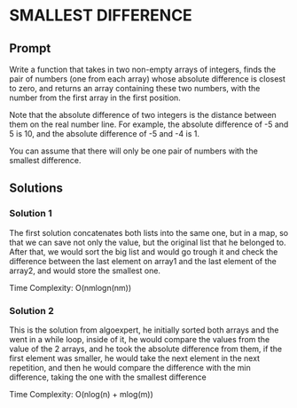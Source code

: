 # SMALLEST DIFFERENCE

  ## Prompt
  
  Write a function that takes in two non-empty arrays of integers, finds the
  pair of numbers (one from each array) whose absolute difference is closest to
  zero, and returns an array containing these two numbers, with the number from
  the first array in the first position.

  Note that the absolute difference of two integers is the distance between
  them on the real number line. For example, the absolute difference of -5 and 5
  is 10, and the absolute difference of -5 and -4 is 1.

  You can assume that there will only be one pair of numbers with the smallest
  difference.

  ## Solutions
  ### Solution 1
  The first solution concatenates both lists into the same one, but in a map, so that we can save not only the value, but the original list that he belonged to. After that, we would sort the big list and would go trough it and check the difference between the last element on array1 and the last element of the array2, and would store the smallest one.

  Time Complexity: O(nmlogn(nm))

  ### Solution 2
  This is the solution from algoexpert, he initially sorted both arrays and the went in a while loop, inside of it, he would compare the values from the value of the 2 arrays, and he took the absolute difference from them, if the first element was smaller, he would take the next element in the next repetition, and then he would compare the difference with the min difference, taking the one with the smallest difference


  Time Complexity: O(nlog(n) + mlog(m))